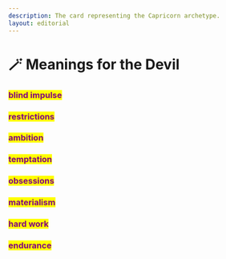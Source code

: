 ```yaml
---
description: The card representing the Capricorn archetype.
layout: editorial
---
```


# 🪄 Meanings for the Devil

### <mark style="color:purple;"></mark>

### <mark style="color:purple;">blind impulse</mark>&#x20;

### <mark style="color:purple;">restrictions</mark>&#x20;

### <mark style="color:purple;">ambition</mark>&#x20;

### <mark style="color:purple;">temptation</mark> &#x20;

### <mark style="color:purple;">obsessions</mark>&#x20;

### <mark style="color:purple;">materialism</mark>&#x20;

### <mark style="color:purple;">hard work</mark>&#x20;

### <mark style="color:purple;">endurance</mark>&#x20;

<mark style="color:purple;"></mark>
